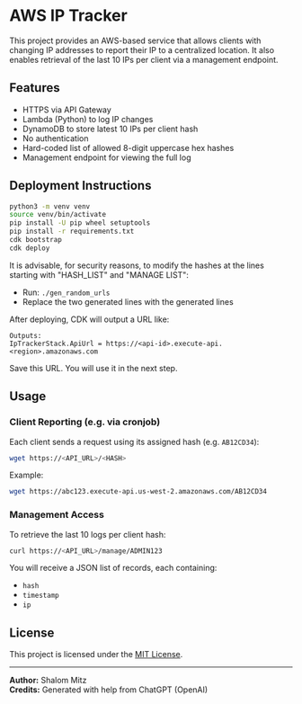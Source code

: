 # AWS IP Tracker

This project provides an AWS-based service that allows clients with changing IP addresses to report their IP to a centralized location. It also enables retrieval of the last 10 IPs per client via a management endpoint.

## Features

- HTTPS via API Gateway
- Lambda (Python) to log IP changes
- DynamoDB to store latest 10 IPs per client hash
- No authentication
- Hard-coded list of allowed 8-digit uppercase hex hashes
- Management endpoint for viewing the full log

## Deployment Instructions

```bash
python3 -m venv venv
source venv/bin/activate
pip install -U pip wheel setuptools
pip install -r requirements.txt
cdk bootstrap
cdk deploy
```
It is advisable, for security reasons, to modify the hashes at the lines starting with "HASH_LIST" and "MANAGE LIST":

 - Run: `./gen_random_urls`
 - Replace the two generated lines with the generated lines


After deploying, CDK will output a URL like:

```
Outputs:
IpTrackerStack.ApiUrl = https://<api-id>.execute-api.<region>.amazonaws.com
```

Save this URL. You will use it in the next step.

## Usage

### Client Reporting (e.g. via cronjob)
Each client sends a request using its assigned hash (e.g. `AB12CD34`):

```bash
wget https://<API_URL>/<HASH>
```

Example:

```bash
wget https://abc123.execute-api.us-west-2.amazonaws.com/AB12CD34
```

### Management Access

To retrieve the last 10 logs per client hash:

```bash
curl https://<API_URL>/manage/ADMIN123
```

You will receive a JSON list of records, each containing:
- `hash`
- `timestamp`
- `ip`

## License

This project is licensed under the [MIT License](LICENSE).

---

**Author:** Shalom Mitz  
**Credits:** Generated with help from ChatGPT (OpenAI)

